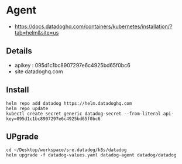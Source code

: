 # Agent  

- https://docs.datadoghq.com/containers/kubernetes/installation/?tab=helm&site=us

## Details 

- apikey : 095d1c1bc8907297e6c4925bd65f0bc6
- site datadoghq.com

## Install 
```
helm repo add datadog https://helm.datadoghq.com
helm repo update
kubectl create secret generic datadog-secret --from-literal api-key=095d1c1bc8907297e6c4925bd65f0bc6
```

## UPgrade

```
cd ~/Desktop/workspace/sre.datadog/k8s/datadog
helm upgrade -f datadog-values.yaml datadog-agent datadog/datadog
```